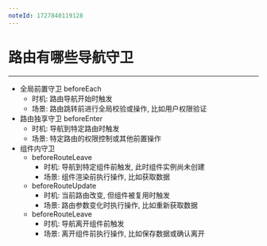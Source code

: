 ```yaml
---
noteId: 1727840119128
---
```

# 路由有哪些导航守卫
---
- 全局前置守卫 beforeEach
	- 时机: 路由导航开始时触发
	- 场景: 路由跳转前进行全局校验或操作, 比如用户权限验证
- 路由独享守卫 beforeEnter
	- 时机: 导航到特定路由时触发
	- 场景: 特定路由的权限控制或其他前置操作
- 组件内守卫
	- beforeRouteLeave
		- 时机: 导航到特定组件前触发, 此时组件实例尚未创建
		- 场景: 组件渲染前执行操作, 比如获取数据
	- beforeRouteUpdate
		- 时机: 当前路由改变, 但组件被复用时触发
		- 场景: 路由参数变化时执行操作, 比如重新获取数据
	- beforeRouteLeave
		- 时机: 导航离开组件前触发
		- 场景: 离开组件前执行操作, 比如保存数据或确认离开